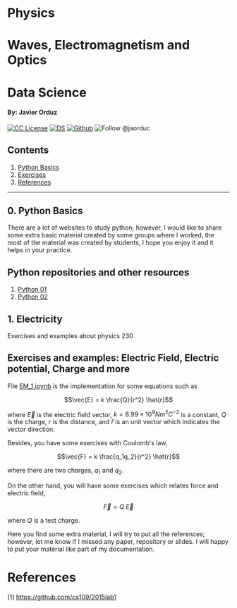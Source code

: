 # Physics 
# Waves, Electromagnetism and Optics
# Data Science
#### By: Javier Orduz
[license-badge]: https://img.shields.io/badge/License-CC-orange
[license]: https://creativecommons.org/licenses/by-nc-sa/3.0/deed.en

[![CC License][license-badge]][license]  [![DS](https://img.shields.io/badge/downloads-DS-green)](https://github.com/Earlham-College/DS_Fall_2022)  [![Github](https://img.shields.io/badge/jaorduz-repos-blue)](https://github.com/jaorduz/)  ![Follow @jaorduc](https://img.shields.io/twitter/follow/jaorduc?label=follow&logo=twitter&logoColor=lkj&style=plastic)


## Contents
1. [Python Basics](#pythoBas01)
1. [Exercises](#electric01)
1. [References](#references)

----------------




## 0. Python Basics <a name = pythoBas01></a>

There are a lot of websites to study python; however, I would like to share some extra basic material created by some groups where I worked, the most of the material was created by students, I hope you enjoy it and it helps in your practice.

## Python repositories and other resources

1. [Python 01](https://www.learnpython.org/)
1. [Python 02](https://github.com/UNAM-FESAc)


## 1. Electricity <a name = electric01></a>
Exercises and examples about physics 230

## Exercises and examples: Electric Field, Electric potential, Charge and more

File [EM_1.ipynb](https://github.com/jaorduc/PhysicsWEMO/blob/main/EM_1.ipynb) is the implementation for some 
equations such as
```math
\vec{E} = k \frac{Q}{r^2} \hat{r}
```
where $\vec{E}$ is the electric field vector, $k=8.99\times 10^9 N m^2 C^{-2}$ is a constant, $Q$ is the charge, $r$ is the distance, 
and $\hat{r}$ is an unit vector which indicates the vector direction.

Besides, you have some exercises with Coulomb's law,
```math
\vec{F} = k \frac{q_1q_2}{r^2} \hat{r}
```
where there are two charges, $q_1$ and $q_2.$

On the other hand, you will have some exercises which relates force and electric field,
```math
\vec{F} = Q~\vec{E}
```
where $Q$ is a test charge.




Here you find some extra material, I will try to put all the references; however, let me know if I missed any paper, repository or slides.
I will happy to put your material like part of my documentation.




# References <a name="references"></a>


[1] https://github.com/cs109/2015lab1
